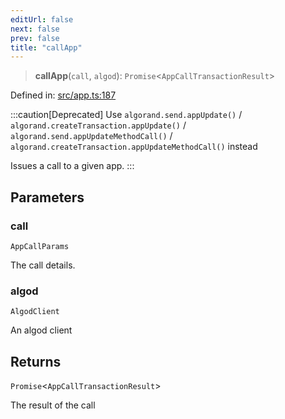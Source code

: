 ```yaml
---
editUrl: false
next: false
prev: false
title: "callApp"
---
```


> **callApp**(`call`, `algod`): `Promise`\<`AppCallTransactionResult`\>

Defined in: [src/app.ts:187](https://github.com/algorandfoundation/algokit-utils-ts/blob/45957336d0cbf88c980c0a3343335a5e5e142c93/src/app.ts#L187)

:::caution[Deprecated]
Use `algorand.send.appUpdate()` / `algorand.createTransaction.appUpdate()` / `algorand.send.appUpdateMethodCall()`
/ `algorand.createTransaction.appUpdateMethodCall()` instead

Issues a call to a given app.
:::

## Parameters

### call

`AppCallParams`

The call details.

### algod

`AlgodClient`

An algod client

## Returns

`Promise`\<`AppCallTransactionResult`\>

The result of the call
